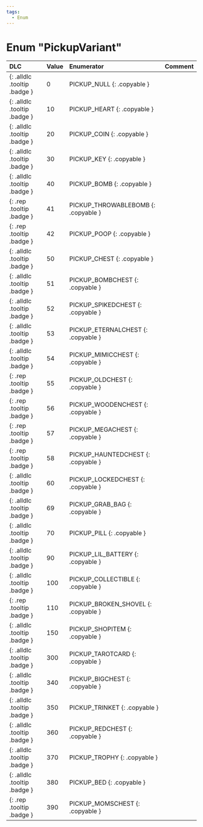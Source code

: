 ```yaml
---
tags:
  - Enum
---
```

# Enum "PickupVariant"
|DLC|Value|Enumerator|Comment|
|:--|:--|:--|:--|
|[ ](#){: .alldlc .tooltip .badge }|0 |PICKUP_NULL {: .copyable } |  |
|[ ](#){: .alldlc .tooltip .badge }|10 |PICKUP_HEART {: .copyable } |  |
|[ ](#){: .alldlc .tooltip .badge }|20 |PICKUP_COIN {: .copyable } |  |
|[ ](#){: .alldlc .tooltip .badge }|30 |PICKUP_KEY {: .copyable } |  |
|[ ](#){: .alldlc .tooltip .badge }|40 |PICKUP_BOMB {: .copyable } |  |
|[ ](#){: .rep .tooltip .badge }|41 |PICKUP_THROWABLEBOMB {: .copyable } |  |
|[ ](#){: .rep .tooltip .badge }|42 |PICKUP_POOP {: .copyable } |  |
|[ ](#){: .alldlc .tooltip .badge }|50 |PICKUP_CHEST {: .copyable } |  |
|[ ](#){: .alldlc .tooltip .badge }|51 |PICKUP_BOMBCHEST {: .copyable } |  |
|[ ](#){: .alldlc .tooltip .badge }|52 |PICKUP_SPIKEDCHEST {: .copyable } |  |
|[ ](#){: .alldlc .tooltip .badge }|53 |PICKUP_ETERNALCHEST {: .copyable } |  |
|[ ](#){: .alldlc .tooltip .badge }|54 |PICKUP_MIMICCHEST {: .copyable } |  |
|[ ](#){: .rep .tooltip .badge }|55 |PICKUP_OLDCHEST {: .copyable } |  |
|[ ](#){: .rep .tooltip .badge }|56 |PICKUP_WOODENCHEST {: .copyable } |  |
|[ ](#){: .rep .tooltip .badge }|57 |PICKUP_MEGACHEST {: .copyable } |  |
|[ ](#){: .rep .tooltip .badge }|58 |PICKUP_HAUNTEDCHEST {: .copyable } |  |
|[ ](#){: .alldlc .tooltip .badge }|60 |PICKUP_LOCKEDCHEST {: .copyable } |  |
|[ ](#){: .alldlc .tooltip .badge }|69 |PICKUP_GRAB_BAG {: .copyable } |  |
|[ ](#){: .alldlc .tooltip .badge }|70 |PICKUP_PILL {: .copyable } |  |
|[ ](#){: .alldlc .tooltip .badge }|90 |PICKUP_LIL_BATTERY {: .copyable } |  |
|[ ](#){: .alldlc .tooltip .badge }|100 |PICKUP_COLLECTIBLE {: .copyable } |  |
|[ ](#){: .rep .tooltip .badge }|110 |PICKUP_BROKEN_SHOVEL {: .copyable } |  |
|[ ](#){: .alldlc .tooltip .badge }|150 |PICKUP_SHOPITEM {: .copyable } |  |
|[ ](#){: .alldlc .tooltip .badge }|300 |PICKUP_TAROTCARD {: .copyable } |  |
|[ ](#){: .alldlc .tooltip .badge }|340 |PICKUP_BIGCHEST {: .copyable } |  |
|[ ](#){: .alldlc .tooltip .badge }|350 |PICKUP_TRINKET {: .copyable } |  |
|[ ](#){: .alldlc .tooltip .badge }|360 |PICKUP_REDCHEST {: .copyable } |  |
|[ ](#){: .alldlc .tooltip .badge }|370 |PICKUP_TROPHY {: .copyable } |  |
|[ ](#){: .alldlc .tooltip .badge }|380 |PICKUP_BED {: .copyable } |  |
|[ ](#){: .rep .tooltip .badge }|390 |PICKUP_MOMSCHEST {: .copyable } |  |
